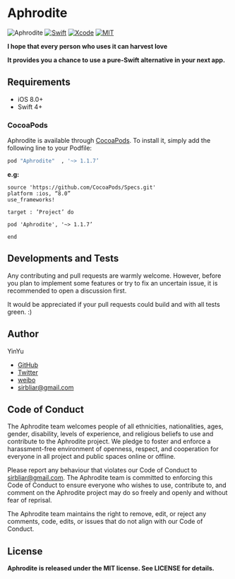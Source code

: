 # Aphrodite

![Aphrodite](http://on9ek9f89.bkt.clouddn.com/Aphrodite_logo.png)
[![Swift](https://img.shields.io/badge/Swift-4-orange.svg)](https://swift.org)
[![Xcode](https://img.shields.io/badge/Xcode-9-blue.svg)](https://developer.apple.com/xcode)
[![MIT](https://img.shields.io/badge/License-MIT-red.svg)](https://opensource.org/licenses/MIT)


**I hope that every person who uses it can harvest love**

 **It provides you a chance to use a pure-Swift alternative in your next app.**

## Requirements

- iOS 8.0+
- Swift 4+

### CocoaPods

Aphrodite is available through [CocoaPods](http://cocoapods.org). To install
it, simply add the following line to your Podfile:

```ruby
pod "Aphrodite"  , '~> 1.1.7’
```

**e.g:**

```
source 'https://github.com/CocoaPods/Specs.git'
platform :ios, “8.0”
use_frameworks!

target : ’Project’ do

pod 'Aphrodite', '~> 1.1.7’

end
```

## Developments and Tests
Any contributing and pull requests are warmly welcome. However, before you plan to implement some features or try to fix an uncertain issue, it is recommended to open a discussion first.

It would be appreciated if your pull requests could build and with all tests green. :)


## <a name="author"> Author
YinYu
- [GitHub](https://github.com/AnneBlair)
- [Twitter](https://twitter.com/291181204)
- [weibo](http://weibo.com/anneblair)
- sirbliar@gmail.com

## Code of Conduct

The Aphrodite team welcomes people of all ethnicities, nationalities, ages, gender, disability, levels of experience, and religious beliefs to use and contribute to the Aphrodite project. We pledge to foster and enforce a harassment-free environment of openness, respect, and cooperation for everyone in all project and public spaces online or offline.

Please report any behaviour that violates our Code of Conduct to sirbliar@gmail.com. The Aphrodite team is committed to enforcing this Code of Conduct to ensure everyone who wishes to use, contribute to, and comment on the Aphrodite project may do so freely and openly and without fear of reprisal.

The Aphrodite team maintains the right to remove, edit, or reject any comments, code, edits, or issues that do not align with our Code of Conduct.


## License
**Aphrodite is released under the MIT license. See LICENSE for details.**


